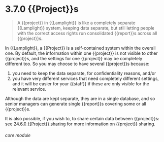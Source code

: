 # 3.7.0    {{Project}}s

> A {{project}} in {{Lamplight}} is like a completely separate {{Lamplight}} system, keeping data separate, but still letting people with the correct access rights run consolidated {{report}}s across all {{project}}s. 

In {{Lamplight}}, a {{Project}} is a self-contained system within the overall one. By default, the information within one {{project}} is not visible to other {{project}}s, and the settings for one {{project}} may be completely different too. So you may choose to have several {{project}}s because:

  1. you need to keep the data separate, for confidentiality reasons, and/or
  2. you have very different services that need completely different settings, and it will be easier for your {{staff}} if these are only visible for the relevant service.

Although the data are kept separate, they are in a single database, and so senior managers can generate single {{report}}s covering some or all {{project}}s. 

It is also possible, if you wish to, to share certain data between {{project}}s: see [24.6.0  {{Project}} sharing](/help/index/v/{{version}}/p/24.6.0) for more information on {{project}} sharing. 

###### core module

